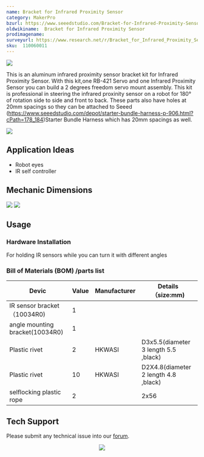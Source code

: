 ```yaml
---
name: Bracket for Infrared Proximity Sensor
category: MakerPro
bzurl: https://www.seeedstudio.com/Bracket-for-Infrared-Proximity-Sensor-p-946.html
oldwikiname:  Bracket for Infrared Proximity Sensor
prodimagename:
surveyurl: https://www.research.net/r/Bracket_for_Infrared_Proximity_Sensor
sku:  110060011
---
```

![](https://files.seeedstudio.com/wiki/Bracket_for_Infrared_Proximity_Sensor/img/brkir.jpg)

This is an aluminum infrared proximity sensor bracket kit for Infrared Proximity Sensor. With this kit,one RB-421 Servo and one Infrared Proximity Sensor you can build a 2 degrees freedom servo mount assembly.
This kit is professional in steering the infrared proxinity sensor on a robot for 180° of rotation side to side and front to back.
These parts also have holes at 20mm spacings so they can be attached to Seeed (https://www.seeedstudio.com/depot/starter-bundle-harness-p-906.html?cPath=178_184)Starter Bundle Harness which has 20mm spacings as well.

[![](https://files.seeedstudio.com/wiki/Seeed-WiKi/docs/images/300px-Get_One_Now_Banner-ragular.png)](https://www.seeedstudio.com/Bracket-for-Infrared-Proximity-Sensor-p-946.html)

## Application Ideas

- Robot eyes
- IR self controller

## Mechanic Dimensions

![](https://files.seeedstudio.com/wiki/Bracket_for_Infrared_Proximity_Sensor/img/10047R0.jpg)
![](https://files.seeedstudio.com/wiki/Bracket_for_Infrared_Proximity_Sensor/img/10034R0.jpg)

## Usage

### Hardware Installation
For holding IR sensors while you can turn it with different angles

### Bill of Materials (BOM) /parts list

|Devic	|Value	|Manufacturer	|Details（size:mm)|
|---|---|---|---|
|IR sensor bracket（10034R0)|	1	|	||
|angle mounting bracket(10034R0)|	1	|	||
|Plastic rivet|	2	|HKWASI	|D3x5.5(diameter 3 length 5.5 ,black)|
|Plastic rivet|	10	|HKWASI	|D2X4.8(diameter 2 length 4.8 ,black)|
|selflocking plastic rope|	2	|	|2x56|

## Tech Support
Please submit any technical issue into our [forum](https://forum.seeedstudio.com/). <br /><p style="text-align:center"><a href="https://www.seeedstudio.com/act-4.html?utm_source=wiki&utm_medium=wikibanner&utm_campaign=newproducts" target="_blank"><img src="https://files.seeedstudio.com/wiki/Wiki_Banner/new_product.jpg" /></a></p>